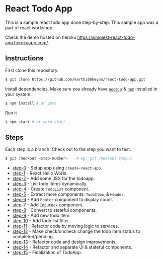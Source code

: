 # React Todo App

This is a sample react todo app done step-by-step.
This sample app was a part of react workshop.



Check the demo hosted on heroku https://simplest-react-todo-app.herokuapp.com/.


## Instructions

First clone this repository.
```bash
$ git clone https://github.com/karthi08keyan/react-todo-app.git
```

Install dependencies. Make sure you already have [`nodejs`](https://nodejs.org/en/) & [`npm`](https://www.npmjs.com/) installed in your system.
```bash
$ npm install # or yarn
```

Run it
```bash
$ npm start # or yarn start
```

## Steps
Each step is a branch. Check out to the step you want to test.

```bash
$ git checkout <step-number>    # eg: git checkout step-1
```
* [step-0](https://github.com/karthi08keyan/react-todo-app/commits/step-0) - Setup app using `create-react-app`.
* [step-1](https://github.com/karthi08keyan/react-todo-app/commits/step-1) - React Hello World.
* [step-2](https://github.com/karthi08keyan/react-todo-app/commits/step-2) - Add some JSX for the todoapp.
* [step-3](https://github.com/karthi08keyan/react-todo-app/commits/step-3) - List todo items dynamically.
* [step-4](https://github.com/karthi08keyan/react-todo-app/commits/step-4) - Create `TodoList` component.
* [step-5](https://github.com/karthi08keyan/react-todo-app/commits/step-5) - Extract more components: `TodoItem`, & `Header`.
* [step-6](https://github.com/karthi08keyana/react-todo-app/commits/step-6) - Add `Footer` component to display count.
* [step-7](https://github.com/karthi08keyan/react-todo-app/commits/step-7) - Add `InputBox` component.
* [step-8](https://github.com/karthi08keyan/react-todo-app/commits/step-8) - Convert to stateful components.
* [step-9](https://github.com/karthi08keyan/react-todo-app/commits/step-9) - Add new todo item.
* [step-10](https://github.com/karthi08keyan/react-todo-app/commits/step-10) - Add todo list filter.
* [step-11](https://github.com/karthi08keyan/react-todo-app/commits/step-11) - Refactor code by moving logic to services.
* [step-12](https://github.com/karthi08keyan/react-todo-app/commits/step-12) - Make check/uncheck change the todo item status to completed/pending.
* [step-13](https://github.com/karthi08keyan/react-todo-app/commits/step-13) - Refactor code and design improvements.
* [step-14](https://github.com/karthi08keyan/react-todo-app/commits/step-14) - Refactor and separate UI & stateful components.
* [step-15](https://github.com/karthi08keyan/react-todo-app/commits/step-15) - Finalization of TodoApp.
